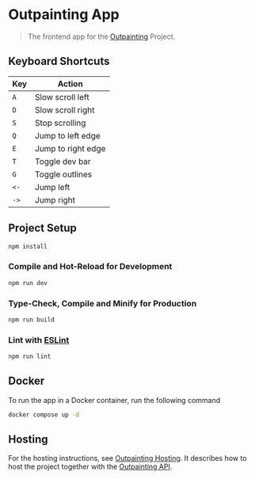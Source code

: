 # Outpainting App

> The frontend app for the [Outpainting](https://github.com/SimonGuethler/outpainting) Project.

## Keyboard Shortcuts

| Key  | Action             |
|------|--------------------|
| `A`  | Slow scroll left   |
| `D`  | Slow scroll right  |
| `S`  | Stop scrolling     |
| `Q`  | Jump to left edge  |
| `E`  | Jump to right edge |
| `T`  | Toggle dev bar     |
| `G`  | Toggle outlines    |
| `<-` | Jump left          |
| `->` | Jump right         |

## Project Setup

```sh
npm install
```

### Compile and Hot-Reload for Development

```sh
npm run dev
```

### Type-Check, Compile and Minify for Production

```sh
npm run build
```

### Lint with [ESLint](https://eslint.org/)

```sh
npm run lint
```

## Docker

To run the app in a Docker container, run the following command

```bash
docker compose up -d
```

## Hosting

For the hosting instructions,
see [Outpainting Hosting](https://github.com/SimonGuethler/outpainting/blob/main/README.md#hosting).
It describes how to host the project together with the [Outpainting API](https://github.com/SimonGuethler/outpainting).
